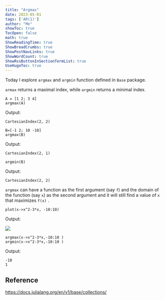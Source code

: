 ```yaml
---
title: "Argmax" 
date: 2023-05-01
tags: ['AR(1)']
author: "Me"
showToc: true
TocOpen: false
math: true
ShowReadingTime: true
ShowBreadCrumbs: true
ShowPostNavLinks: true
ShowWordCount: true
ShowRssButtonInSectionTermList: true
UseHugoToc: true
---
```



Today I explore `argmax` and `argmin` function defined in `Base` package. 

`armax` returns a maximal index, while `argmin` returns a minimal index. 

```
A = [1 2; 3 4]
argmax(A)
```

Output:
```
CartesianIndex(2, 2)
```

```
B=[-1 2; 10 -10]
argmax(B)
```

Output:
```
CartesianIndex(2, 1)
```

```
argmin(B)
```

Output:
```
CartesianIndex(2, 2)
```

`argmax` can have a function as the first argument (say `f`) and the domain of the function (say `x`) as the second argument and it will still find a value of `x` that maximizes `f(x)` .

```
plot(x->x^2-3*x, -10:10)
```

Output:

![](../img/plot_26.svg)

```
argmax(x->x^2-3*x,-10:10 )
argmin(x->x^2-3*x,-10:10 )
```

Output:
```
-10
1
```

## Reference
https://docs.julialang.org/en/v1/base/collections/